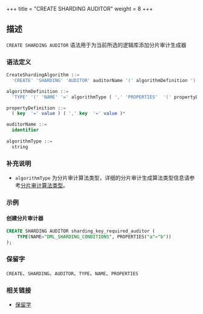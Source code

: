 +++
title = "CREATE SHARDING AUDITOR"
weight = 8
+++

## 描述

`CREATE SHARDING AUDITOR` 语法用于为当前所选的逻辑库添加分片审计生成器

### 语法定义

```sql
CreateShardingAlgorithm ::=
  'CREATE' 'SHARDING' 'AUDITOR' auditorName '(' algorithmDefinition ')'

algorithmDefinition ::=
  'TYPE' '(' 'NAME' '=' algorithmType ( ',' 'PROPERTIES'  '(' propertyDefinition  ')' )?')'  

propertyDefinition ::=
  ( key  '=' value ) ( ',' key  '=' value )*

auditorName ::=
  identifier
  
algorithmType ::=
  string
```

### 补充说明

- `algorithmType`
  为分片审计算法类型，详细的分片审计生成算法类型信息请参考[分片审计算法类型](cn/user-manual/common-config/builtin-algorithm/audit/)。

### 示例

#### 创建分片审计器

```sql
CREATE SHARDING AUDITOR sharding_key_required_auditor (
    TYPE(NAME="DML_SHARDING_CONDITIONS", PROPERTIES("a"="b"))
);
```

### 保留字

`CREATE`、`SHARDING`、`AUDITOR`、`TYPE`、`NAME`、`PROPERTIES`

### 相关链接

- [保留字](/cn/reference/distsql/syntax/reserved-word/)
